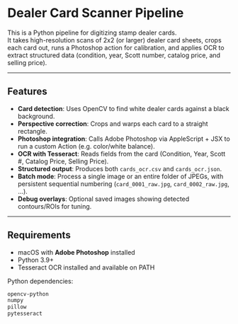 # Dealer Card Scanner Pipeline

This is a Python pipeline for digitizing stamp dealer cards.  
It takes high-resolution scans of 2x2 (or larger) dealer card sheets, crops each card out, runs a Photoshop action for calibration, and applies OCR to extract structured data (condition, year, Scott number, catalog price, and selling price).

---

## Features

- **Card detection**: Uses OpenCV to find white dealer cards against a black background.
- **Perspective correction**: Crops and warps each card to a straight rectangle.
- **Photoshop integration**: Calls Adobe Photoshop via AppleScript + JSX to run a custom Action (e.g. color/white balance).
- **OCR with Tesseract**: Reads fields from the card (Condition, Year, Scott #, Catalog Price, Selling Price).
- **Structured output**: Produces both `cards_ocr.csv` and `cards_ocr.json`.
- **Batch mode**: Process a single image or an entire folder of JPEGs, with persistent sequential numbering (`card_0001_raw.jpg`, `card_0002_raw.jpg`, …).
- **Debug overlays**: Optional saved images showing detected contours/ROIs for tuning.

---

## Requirements

- macOS with **Adobe Photoshop** installed  
- Python 3.9+  
- Tesseract OCR installed and available on PATH  

Python dependencies:

```txt
opencv-python
numpy
pillow
pytesseract
